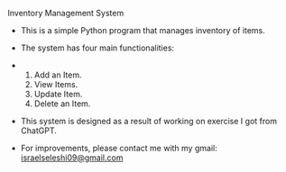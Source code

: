 Inventory Management System

- This is a simple Python program that manages inventory of items.
- The system has four main functionalities:
-   1. Add an Item.
    2. View Items.
    3. Update Item.
    4. Delete an Item.

 - This system is designed as a result of working on exercise I got from ChatGPT.
 - For improvements, please contact me with my gmail: israelseleshi09@gmail.com
